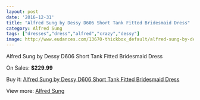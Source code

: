 ```yaml
---
layout: post
date: '2016-12-31'
title: "Alfred Sung by Dessy D606 Short Tank Fitted Bridesmaid Dress"
category: Alfred Sung
tags: ["dresses","dress","alfred","crazy","dessy"]
image: http://www.eudances.com/13670-thickbox_default/alfred-sung-by-dessy-d606-short-tank-fitted-bridesmaid-dress.jpg
---
```

Alfred Sung by Dessy D606 Short Tank Fitted Bridesmaid Dress

On Sales: **$229.99**
<a href="https://www.eudances.com/en/alfred-sung/4117-alfred-sung-by-dessy-d606-short-tank-fitted-bridesmaid-dress.html"><amp-img layout="responsive" width="600" height="600" src="//www.eudances.com/13670-thickbox_default/alfred-sung-by-dessy-d606-short-tank-fitted-bridesmaid-dress.jpg" alt="Alfred Sung by Dessy D606 Short Tank Fitted Bridesmaid Dress 0" /></a>
<a href="https://www.eudances.com/en/alfred-sung/4117-alfred-sung-by-dessy-d606-short-tank-fitted-bridesmaid-dress.html"><amp-img layout="responsive" width="600" height="600" src="//www.eudances.com/13673-thickbox_default/alfred-sung-by-dessy-d606-short-tank-fitted-bridesmaid-dress.jpg" alt="Alfred Sung by Dessy D606 Short Tank Fitted Bridesmaid Dress 1" /></a>
<a href="https://www.eudances.com/en/alfred-sung/4117-alfred-sung-by-dessy-d606-short-tank-fitted-bridesmaid-dress.html"><amp-img layout="responsive" width="600" height="600" src="//www.eudances.com/13672-thickbox_default/alfred-sung-by-dessy-d606-short-tank-fitted-bridesmaid-dress.jpg" alt="Alfred Sung by Dessy D606 Short Tank Fitted Bridesmaid Dress 2" /></a>
<a href="https://www.eudances.com/en/alfred-sung/4117-alfred-sung-by-dessy-d606-short-tank-fitted-bridesmaid-dress.html"><amp-img layout="responsive" width="600" height="600" src="//www.eudances.com/13671-thickbox_default/alfred-sung-by-dessy-d606-short-tank-fitted-bridesmaid-dress.jpg" alt="Alfred Sung by Dessy D606 Short Tank Fitted Bridesmaid Dress 3" /></a>

Buy it: [Alfred Sung by Dessy D606 Short Tank Fitted Bridesmaid Dress](https://www.eudances.com/en/alfred-sung/4117-alfred-sung-by-dessy-d606-short-tank-fitted-bridesmaid-dress.html "Alfred Sung by Dessy D606 Short Tank Fitted Bridesmaid Dress")

View more: [Alfred Sung](https://www.eudances.com/en/52-alfred-sung "Alfred Sung")